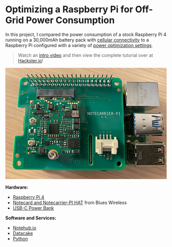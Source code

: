 # Optimizing a Raspberry Pi for Off-Grid Power Consumption

In this project, I compared the power consumption of a stock Raspberry Pi 4
running on a 30,000mAh battery pack with
[cellular connectivity](https://blues.io/products/) to a Raspberry Pi configured
with a variety of [power optimization settings](NEEDLINK).

> Watch an [intro video](https://youtu.be/xjWqCkc_h7A) and then view the
> complete tutorial over at
> [Hackster.io](https://blues.io/blog/tips-tricks-optimizing-raspberry-pi-power/?utm_source=github&utm_medium=web&utm_campaign=featured-project&utm_content=battery-raspberry-pi)!

![completed project](rpi-and-notecarrier.jpg)

**Hardware:**

- [Raspberry Pi 4](https://www.raspberrypi.org/products/raspberry-pi-4-model-b/)
- [Notecard and Notecarrier-PI HAT](https://blues.io/products/) from Blues
  Wireless
- [USB-C Power Bank](https://smile.amazon.com/gp/product/B07H5T9J4L/ref=ppx_yo_dt_b_asin_title_o02_s02?ie=UTF8&psc=1)

**Software and Services:**

- [Notehub.io](https://blues.io/services/)
- [Datacake](https://datacake.co/)
- [Python](https://www.python.org/)
